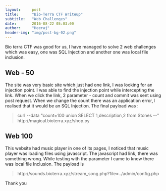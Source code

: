 ```yaml
---
layout:     post
title:      "Bio-Terra CTF Writeup"
subtitle:   "Web Challenges"
date:       2016-08-22 05:03:00
author:     "Heeraj"
header-img: "img/post-bg-02.png"
---
```

<script type='text/javascript' src='//eclkmpbn.com/adServe/banners?tid=98477_161886_3&type=footer&size=468x60'></script>
<p>Bio terra CTF was good for us, I have managed to solve 2 web challenges which was easy, one was SQL Injection and another one was local file inclusion.</p>

<h2 class="section-heading">Web - 50</h2>

<p>The site was very basic site which just had one link, I was looking for an injection point. I was able to find the 
injection point while intercepting the link. When we click the link, 2 parameter - count and commit was sent using post 
request. When we change the count there was an application error, I realised that it would be an SQL Injection. 
The final payload was : </p>

<blockquote>curl --data "count=100 union SELECT 1,description,2 from Stones --" http://magical.bioterra.xyz/shop.py</blockquote>

<h2 class="section-heading">Web 100</h2>

<p>This website had music player in one of its pages, I noticed that music player was loading files using javascript. 
The javascript had link, there was something wrong. While testing with the parameter I came to know there was
local file Inclusion. The payload is </p>

<blockquote>http://sounds.bioterra.xyz/stream_song.php?file=../admin/config.php</blockquote>

<p>Thank you </p>
